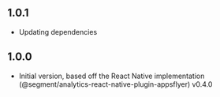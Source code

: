 ## 1.0.1

- Updating dependencies

## 1.0.0

- Initial version, based off the React Native implementation (@segment/analytics-react-native-plugin-appsflyer) v0.4.0
